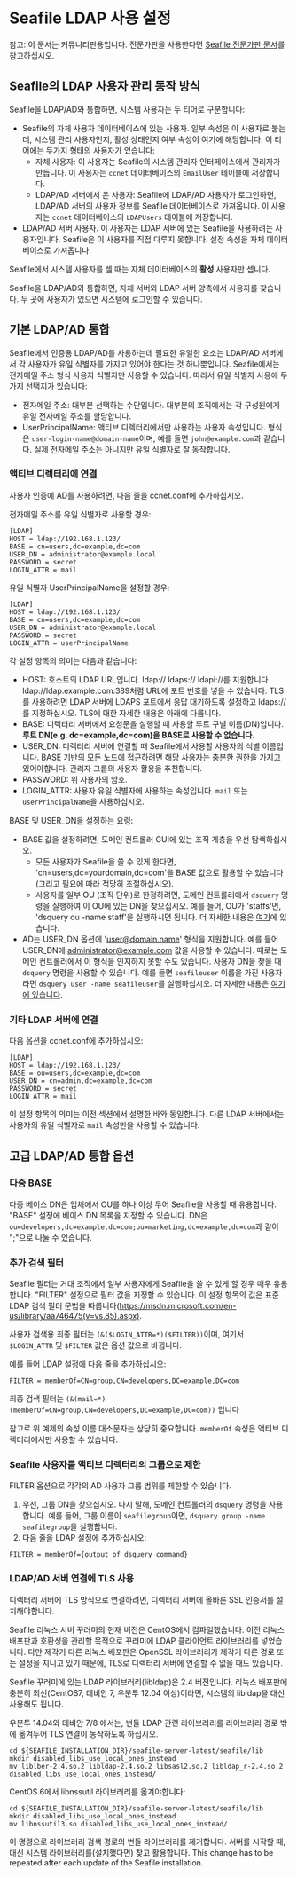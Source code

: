 # Seafile LDAP 사용 설정

참고: 이 문서는 커뮤니티판용입니다. 전문가판을 사용한다면 [Seafile 전문가판 문서](../deploy_pro/using_ldap_pro.md)를 참고하십시오.

## Seafile의 LDAP 사용자 관리 동작 방식

Seafile을 LDAP/AD와 통합하면, 시스템 사용자는 두 티어로 구분합니다:

- Seafile의 자체 사용자 데이터베이스에 있는 사용자. 일부 속성은 이 사용자로 붙는데, 시스템 관리 사용자인지, 활성 상태인지 여부 속성이 여기에 해당합니다. 이 티어에는 두가지 형태의 사용자가 있습니다:
    * 자체 사용자: 이 사용자는 Seafile의 시스템 관리자 인터페이스에서 관리자가 만듭니다. 이 사용자는 `ccnet` 데이터베이스의 `EmailUser` 테이블에 저장합니다.
    * LDAP/AD 서버에서 온 사용자: Seafile에 LDAP/AD 사용자가 로그인하면, LDAP/AD 서버의 사용자 정보를 Seafile 데이터베이스로 가져옵니다. 이 사용자는 `ccnet` 데이터베이스의 `LDAPUsers` 테이블에 저장합니다.
- LDAP/AD 서버 사용자. 이 사용자는 LDAP 서버에 있는 Seafile을 사용하려는 사용자입니다. Seafile은 이 사용자를 직접 다루지 못합니다. 설정 속성을 자체 데이터베이스로 가져옵니다.

Seafile에서 시스템 사용자를 셀 때는 자체 데이터베이스의 **활성** 사용자만 셉니다.

Seafile을 LDAP/AD와 통합하면, 자체 서버와 LDAP 서버 양측에서 사용자를 찾습니다. 두 곳에 사용자가 있으면 시스템에 로그인할 수 있습니다.

## 기본 LDAP/AD 통합

Seafile에서 인증용 LDAP/AD를 사용하는데 필요한 유일한 요소는 LDAP/AD 서버에서 각 사용자가 유일 식별자를 가지고 있어야 한다는 것 하나뿐입니다. Seafile에서는 전자메일 주소 형식 사용자 식별자만 사용할 수 있습니다. 따라서 유일 식별자 사용에 두가지 선택지가 있습니다:

- 전자메일 주소: 대부분 선택하는 수단입니다. 대부분의 조직에서는 각 구성원에게 유일 전자메일 주소를 할당합니다.
- UserPrincipalName: 액티브 디렉터리에서만 사용하는 사용자 속성입니다. 형식은 `user-login-name@domain-name`이며, 예를 들면 `john@example.com`과 같습니다. 실제 전자메일 주소는 아니지만 유일 식별자로 잘 동작합니다.

### 액티브 디렉터리에 연결

사용자 인증에 AD를 사용하려면, 다음 줄을 ccnet.conf에 추가하십시오.

전자메일 주소를 유일 식별자로 사용할 경우:

    [LDAP]
    HOST = ldap://192.168.1.123/
    BASE = cn=users,dc=example,dc=com
    USER_DN = administrator@example.local
    PASSWORD = secret
    LOGIN_ATTR = mail

유일 식별자 UserPrincipalName을 설정할 경우:

    [LDAP]
    HOST = ldap://192.168.1.123/
    BASE = cn=users,dc=example,dc=com
    USER_DN = administrator@example.local
    PASSWORD = secret
    LOGIN_ATTR = userPrincipalName

각 설정 항목의 의미는 다음과 같습니다:

* HOST: 호스트의 LDAP URL입니다. ldap:// ldaps:// ldapi://를 지원합니다. ldap://ldap.example.com:389처럼 URL에 포트 번호를 넣을 수 있습니다. TLS를 사용하려면 LDAP 서버에 LDAPS 포트에서 응답 대기하도록 설정하고 ldaps://를 지정하십시오. TLS에 대한 자세한 내용은 아래에 다룹니다.
* BASE: 디렉터리 서버에서 요청문을 실행할 때 사용할 루트 구별 이름(DN)입니다. **루트 DN(e.g. dc=example,dc=com)을 BASE로 사용할 수 없습니다**.
* USER_DN: 디렉터리 서버에 연결할 때 Seafile에서 사용할 사용자의 식별 이름입니다. BASE 기반의 모든 노드에 접근하려면 해당 사용자는 충분한 권한을 가지고 있어야합니다. 관리자 그룹의 사용자 활용을 추천합니다.
* PASSWORD: 위 사용자의 암호.
* LOGIN_ATTR: 사용자 유일 식별자에 사용하는 속성입니다. `mail` 또는 `userPrincipalName`을 사용하십시오.

BASE 및 USER_DN을 설정하는 요령:

* BASE 값을 설정하려면, 도메인 컨트롤러 GUI에 있는 조직 계층을 우선 탐색하십시오.
    * 모든 사용자가 Seafile을 쓸 수 있게 한다면, 'cn=users,dc=yourdomain,dc=com'을 BASE 값으로 활용할 수 있습니다(그리고 필요에 따라 적당히 조절하십시오).
    * 사용자를 일부 OU (조직 단위)로 한정하려면, 도메인 컨트롤러에서 `dsquery` 명령을 실행하여 이 OU에 있는 DN을 찾으십시오. 예를 들어, OU가 'staffs'면, 'dsquery ou -name staff'을 실행하시면 됩니다. 더 자세한 내용은 [여기](https://technet.microsoft.com/en-us/library/cc770509.aspx)에 있습니다.
* AD는 USER_DN 옵션에 'user@domain.name' 형식을 지원합니다. 예를 들어 USER_DN에 administrator@example.com 값을 사용할 수 있습니다. 때로는 도메인 컨트롤러에서 이 형식을 인지하지 못할 수도 있습니다. 사용자 DN을 찾을 때 `dsquery` 명령을 사용할 수 있습니다. 예를 들면 `seafileuser` 이름을 가진 사용자라면 `dsquery user -name seafileuser`를 실행하십시오. 더 자세한 내용은 [여기에 있습니다](https://technet.microsoft.com/en-us/library/cc725702.aspx).

### 기타 LDAP 서버에 연결

다음 옵션을 ccnet.conf에 추가하십시오:

    [LDAP]
    HOST = ldap://192.168.1.123/
    BASE = ou=users,dc=example,dc=com
    USER_DN = cn=admin,dc=example,dc=com
    PASSWORD = secret
    LOGIN_ATTR = mail

이 설정 항목의 의미는 이전 섹션에서 설명한 바와 동일합니다. 다른 LDAP 서버에서는 사용자의 유일 식별자로 `mail` 속성만을 사용할 수 있습니다.

## 고급 LDAP/AD 통합 옵션

### 다중 BASE

다중 베이스 DN은 업체에서 OU를 하나 이상 두어 Seafile을 사용할 때 유용합니다. "BASE" 설정에 베이스 DN 목록을 지정할 수 있습니다. DN은 `ou=developers,dc=example,dc=com;ou=marketing,dc=example,dc=com`과 같이 ";"으로 나눌 수 있습니다.

### 추가 검색 필터

Seafile 필터는 거대 조직에서 일부 사용자에게 Seafile을 쓸 수 있게 할 경우 매우 유용합니다. "FILTER" 설정으로 필터 값을 지정할 수 있습니다. 이 설정 항목의 값은 표준 LDAP 검색 필터 문법을 따릅니다(https://msdn.microsoft.com/en-us/library/aa746475(v=vs.85).aspx).

사용자 검색용 최종 필터는 `(&($LOGIN_ATTR=*)($FILTER))`이며, 여기서 `$LOGIN_ATTR` 및 `$FILTER` 값은 옵션 값으로 바뀝니다.

예를 들어 LDAP 설정에 다음 줄을 추가하십시오:

```
FILTER = memberOf=CN=group,CN=developers,DC=example,DC=com
```

최종 검색 필터는 `(&(mail=*)(memberOf=CN=group,CN=developers,DC=example,DC=com))` 입니다

참고로 위 예제의 속성 이름 대소문자는 상당히 중요합니다. `memberOf` 속성은 액티브 디렉터리에서만 사용할 수 있습니다.

### Seafile 사용자를 액티브 디렉터리의 그룹으로 제한

FILTER 옵션으로 각각의 AD 사용자 그룹 범위를 제한할 수 있습니다.

1. 우선, 그룹 DN을 찾으십시오. 다시 말해, 도메인 컨트롤러의 `dsquery` 명령을 사용합니다. 예를 들어, 그룹 이름이 `seafilegroup`이면,  `dsquery group -name seafilegroup`을 실행합니다.
2. 다음 줄을 LDAP 설정에 추가하십시오:

```
FILTER = memberOf={output of dsquery command}
```

### LDAP/AD 서버 연결에 TLS 사용

디렉터리 서버에 TLS 방식으로 연결하려면, 디렉터리 서버에 올바른 SSL 인증서를 설치해야합니다.

Seafile 리눅스 서버 꾸러미의 현재 버전은 CentOS에서 컴파일했습니다. 이전 리눅스 배포판과 호환성을 관리할 목적으로 꾸러미에 LDAP 클라이언트 라이브러리를 넣었습니다. 다만 제각기 다른 리눅스 배포판은 OpenSSL 라이브러리가 제각기 다른 경로 또는 설정을 지니고 있기 때문에, TLS로 디렉터리 서버에 연결할 수 없을 때도 있습니다.

Seafile 꾸러미에 있는 LDAP 라이브러리(libldap)은 2.4 버전입니다. 리눅스 배포판에 충분히 최신(CentOS7, 데비안 7, 우분투 12.04 이상)이라면, 시스템의 libldap을 대신 사용해도 됩니다.

우분투 14.04와 데비안 7/8 에서는, 번들 LDAP 관련 라이브러리를 라이브러리 경로 밖에 옮겨두어 TLS 연결이 동작하도록 하십시오.

```
cd ${SEAFILE_INSTALLATION_DIR}/seafile-server-latest/seafile/lib
mkdir disabled_libs_use_local_ones_instead
mv liblber-2.4.so.2 libldap-2.4.so.2 libsasl2.so.2 libldap_r-2.4.so.2 disabled_libs_use_local_ones_instead/
```

CentOS 6에서 libnssutil 라이브러리를 옮겨야합니다:

```
cd ${SEAFILE_INSTALLATION_DIR}/seafile-server-latest/seafile/lib
mkdir disabled_libs_use_local_ones_instead
mv libnssutil3.so disabled_libs_use_local_ones_instead/
```

이 명령으로 라이브러리 검색 경로의 번들 라이브러리를 제거합니다. 
서버를 시작할 때, 대신 시스템 라이브러리를(설치했다면) 찾고 활용합니다. 
This change has to be repeated after each update of the Seafile installation.

